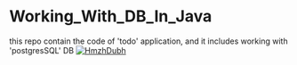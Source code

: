 # Working_With_DB_In_Java
this repo contain the code of 'todo' application, and it includes working with 'postgresSQL' DB
[![HmzhDubh](https://circleci.com/gh/HmzhDubh/Working_With_DB_In_Java.svg?style=svg)](https://github.com/HmzhDubh/Working_With_DB_In_Java/tree/main)

